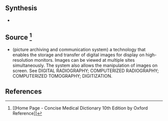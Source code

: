 ## Synthesis
- 
## Source [^1]
- (picture archiving and communication system) a technology that enables the storage and transfer of digital images for display on high-resolution monitors. Images can be viewed at multiple sites simultaneously. The system also allows the manipulation of images on screen. See DIGITAL RADIOGRAPHY; COMPUTERIZED RADIOGRAPHY; COMPUTERIZED TOMOGRAPHY; DIGITIZATION.
## References

[^1]: [[Home Page - Concise Medical Dictionary 10th Edition by Oxford Reference]]